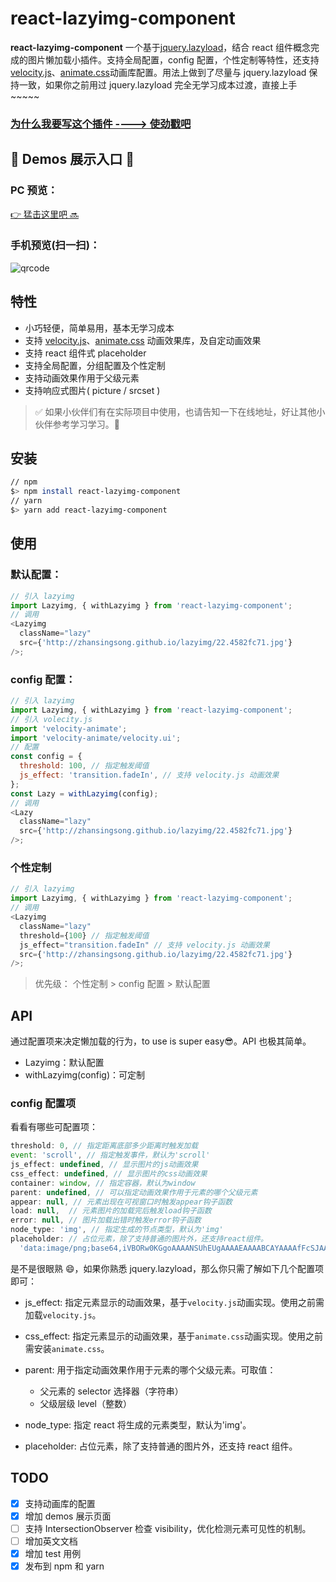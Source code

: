 # react-lazyimg-component

**react-lazyimg-component** 一个基于[jquery.lazyload](https://github.com/tuupola/jquery_lazyload)，结合 react 组件概念完成的图片懒加载小插件。支持全局配置，config 配置，个性定制等特性，还支持 [velocity.js](https://github.com/julianshapiro/velocity)、[animate.css](https://github.com/daneden/animate.css)动画库配置。用法上做到了尽量与 jquery.lazyload 保持一致，如果你之前用过 jquery.lazyload 完全无学习成本过渡，直接上手~~~~~


### [为什么我要写这个插件 ----> 使劲戳吧](./why.md)

## :bell: Demos 展示入口 :flags:

### PC 预览：

[:point_right: 猛击这里吧 :soon:](http://zhansingsong.github.io/lazyimg/)

### 手机预览(扫一扫)：

![qrcode](./qrcode.png)

## 特性

* 小巧轻便，简单易用，基本无学习成本
* 支持 [velocity.js](https://github.com/julianshapiro/velocity)、[animate.css](https://github.com/daneden/animate.css) 动画效果库，及自定动画效果
* 支持 react 组件式 placeholder
* 支持全局配置，分组配置及个性定制
* 支持动画效果作用于父级元素
* 支持响应式图片( picture / srcset )

> :white_check_mark: 如果小伙伴们有在实际项目中使用，也请告知一下在线地址，好让其他小伙伴参考学习学习。:tada:

## 安装

```bash
// npm
$> npm install react-lazyimg-component
// yarn
$> yarn add react-lazyimg-component
```

## 使用

### 默认配置：

```js
// 引入 lazyimg
import Lazyimg, { withLazyimg } from 'react-lazyimg-component';
// 调用
<Lazyimg
  className="lazy"
  src={'http://zhansingsong.github.io/lazyimg/22.4582fc71.jpg'}
/>;
```

### config 配置：

```js
// 引入 lazyimg
import Lazyimg, { withLazyimg } from 'react-lazyimg-component';
// 引入 volecity.js
import 'velocity-animate';
import 'velocity-animate/velocity.ui';
// 配置
const config = {
  threshold: 100, // 指定触发阈值
  js_effect: 'transition.fadeIn', // 支持 velocity.js 动画效果
};
const Lazy = withLazyimg(config);
// 调用
<Lazy
  className="lazy"
  src={'http://zhansingsong.github.io/lazyimg/22.4582fc71.jpg'}
/>;
```

### 个性定制

```js
// 引入 lazyimg
import Lazyimg, { withLazyimg } from 'react-lazyimg-component';
// 调用
<Lazyimg
  className="lazy"
  threshold={100} // 指定触发阈值
  js_effect="transition.fadeIn" // 支持 velocity.js 动画效果
  src={'http://zhansingsong.github.io/lazyimg/22.4582fc71.jpg'}
/>;
```

> 优先级： 个性定制 > config 配置 > 默认配置

## API

通过配置项来决定懒加载的行为，to use is super easy😎。API 也极其简单。

* Lazyimg：默认配置
* withLazyimg(config)：可定制

### config 配置项

看看有哪些可配置项：

```js
threshold: 0, // 指定距离底部多少距离时触发加载
event: 'scroll', // 指定触发事件，默认为'scroll'
js_effect: undefined, // 显示图片的js动画效果
css_effect: undefined, // 显示图片的css动画效果
container: window, // 指定容器，默认为window
parent: undefined, // 可以指定动画效果作用于元素的哪个父级元素
appear: null, // 元素出现在可视窗口时触发appear钩子函数
load: null,  // 元素图片的加载完后触发load钩子函数
error: null, // 图片加载出错时触发error钩子函数
node_type: 'img', // 指定生成的节点类型，默认为'img'
placeholder: // 占位元素，除了支持普通的图片外，还支持react组件。
  'data:image/png;base64,iVBORw0KGgoAAAANSUhEUgAAAAEAAAABCAYAAAAfFcSJAAAAAXNSR0IArs4c6QAAAARnQU1BAACxjwv8YQUAAAAJcEhZcwAADsQAAA7EAZUrDhsAAAANSURBVBhXYzh8+PB/AAffA0nNPuCLAAAAAElFTkSuQmCC',
```

是不是很眼熟 😄，如果你熟悉 jquery.lazyload，那么你只需了解如下几个配置项即可：

* js_effect: 指定元素显示的动画效果，基于`velocity.js`动画实现。使用之前需加载`velocity.js`。
* css_effect: 指定元素显示的动画效果，基于`animate.css`动画实现。使用之前需安装`animate.css`。
* parent: 用于指定动画效果作用于元素的哪个父级元素。可取值：

  * 父元素的 selector 选择器（字符串）
  * 父级层级 level（整数）

* node_type: 指定 react 将生成的元素类型，默认为'img'。
* placeholder: 占位元素，除了支持普通的图片外，还支持 react 组件。

## TODO

* [x] 支持动画库的配置
* [x] 增加 demos 展示页面
* [ ] 支持 IntersectionObserver 检查 visibility，优化检测元素可见性的机制。
* [ ] 增加英文文档
* [x] 增加 test 用例
* [x] 发布到 npm 和 yarn
